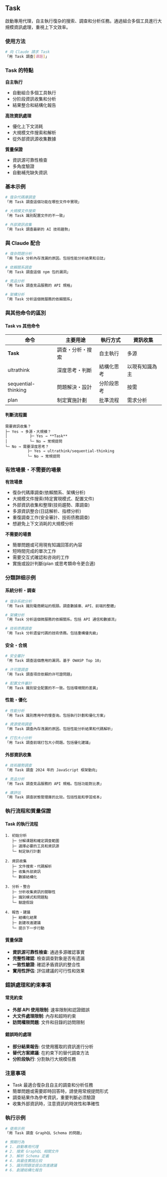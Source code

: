 ## Task

啟動專用代理，自主執行復杂的搜索、調查和分析任務。通過組合多個工具進行大規模資訊處理，重視上下文效率。

### 使用方法

```bash
# 向 Claude 請求 Task
「用 Task 調查[课題]」
```

### Task 的特點

**自主執行**

- 自動組合多個工具執行
- 分阶段資訊收集和分析
- 結果整合和結構化報告

**高效資訊處理**

- 優化上下文消耗
- 大規模文件搜索和解析
- 從外部資訊源收集數據

**質量保證**

- 資訊源可靠性檢查
- 多角度驗證
- 自動補充缺失資訊

### 基本示例

```bash
# 復杂代碼庫調查
「用 Task 調查這個功能在哪些文件中實現」

# 大規模文件搜索
「用 Task 識別配置文件的不一致」

# 外部資訊收集
「用 Task 調查最新的 AI 技術趨勢」
```

### 與 Claude 配合

```bash
# 復杂問題分析
「用 Task 分析內存洩漏的原因。包括性能分析結果和日誌」

# 依賴關系調查
「用 Task 調查這個 npm 包的漏洞」

# 竞品分析
「用 Task 調查竞品服務的 API 規格」

# 架構分析
「用 Task 分析這個微服務的依賴關系」
```

### 與其他命令的區別

#### Task vs 其他命令

| 命令                | 主要用途         | 執行方式   | 資訊收集       |
| ------------------- | ---------------- | ---------- | -------------- |
| **Task**            | 調查・分析・搜索 | 自主執行   | 多源           |
| ultrathink          | 深度思考・判斷   | 結構化思考 | 以現有知識為主 |
| sequential-thinking | 問題解決・設計   | 分阶段思考 | 按需           |
| plan                | 制定實施計劃     | 批準流程   | 需求分析       |

#### 判斷流程圖

```text
需要資訊收集？
├─ Yes → 多源・大規模？
│          ├─ Yes → **Task**
│          └─ No → 常規提問
└─ No → 需要深度思考？
          ├─ Yes → ultrathink/sequential-thinking
          └─ No → 常規提問
```

### 有效場景・不需要的場景

**有效場景**

- 復杂代碼庫調查(依賴關系、架構分析)
- 大規模文件搜索(特定實現模式、配置文件)
- 外部資訊收集和整理(技術趨勢、庫調查)
- 多源資訊整合(日誌解析、指標分析)
- 重復調查工作(安全審計、技術债務調查)
- 想避免上下文消耗的大規模分析

**不需要的場景**

- 簡單問題或可用現有知識回答的內容
- 短時間完成的單次工作
- 需要交互式確認和咨询的工作
- 實施或設計判斷(plan 或思考類命令更合適)

### 分類詳细示例

#### 系統分析・調查

```bash
# 復杂系統分析
「用 Task 識別電商網站的瓶頸。調查數據庫、API、前端的整體」

# 架構分析
「用 Task 分析這個微服務的依賴關系。包括 API 通信和數據流」

# 技術债務調查
「用 Task 分析遗留代碼的技術债務。包括重構優先級」
```

#### 安全・合規

```bash
# 安全審計
「用 Task 調查這個應用的漏洞。基于 OWASP Top 10」

# 许可證調查
「用 Task 調查項目依賴的许可證問題」

# 配置文件審計
「用 Task 識別安全配置的不一致。包括環境間的差異」
```

#### 性能・優化

```bash
# 性能分析
「用 Task 識別應用中的慢查询。包括執行計劃和優化方案」

# 資源使用調查
「用 Task 調查內存洩漏的原因。包括性能分析結果和代碼解析」

# 打包大小分析
「用 Task 調查前端打包大小問題。包括優化建議」
```

#### 外部資訊收集

```bash
# 技術趨勢調查
「用 Task 調查 2024 年的 JavaScript 框架動向」

# 竞品分析
「用 Task 調查竞品服務的 API 規格。包括功能對比表」

# 庫評估
「用 Task 調查狀態管理庫的比较。包括性能和學習成本」
```

### 執行流程和質量保證

#### Task 的執行流程

```text
1. 初始分析
   ├─ 分解课題和確定調查範圍
   ├─ 選擇必要的工具和資訊源
   └─ 制定執行計劃

2. 資訊收集
   ├─ 文件搜索・代碼解析
   ├─ 收集外部資訊
   └─ 數據結構化

3. 分析・整合
   ├─ 分析收集資訊的關聯性
   ├─ 識別模式和問題點
   └─ 驗證假設

4. 報告・建議
   ├─ 結構化結果
   ├─ 創建改進建議
   └─ 提示下一步行動
```

#### 質量保證

- **資訊源可靠性檢查**: 通過多源確認事實
- **完整性確認**: 檢查調查對象是否有遗漏
- **一致性驗證**: 確認矛盾資訊的整合性
- **實用性評估**: 評估建議的可行性和效果

### 錯誤處理和約束事項

#### 常見約束

- **外部 API 使用限制**: 速率限制和認證錯誤
- **大文件處理限制**: 內存和超時約束
- **訪問權限問題**: 文件和目錄的訪問限制

#### 錯誤時的處理

- **部分結果報告**: 仅使用獲取的資訊進行分析
- **替代方案建議**: 在約束下的替代調查方法
- **分阶段執行**: 分割執行大規模任務

### 注意事項

- Task 最適合復杂且自主的調查和分析任務
- 簡單問題或需要即時回答時，請使用常規提問形式
- 調查結果作為參考資訊，重要判斷必须驗證
- 收集外部資訊時，注意資訊的時效性和準確性

### 執行示例

```bash
# 使用示例
「用 Task 調查 GraphQL Schema 的問題」

# 預期行為
# 1. 啟動專用代理
# 2. 搜索 GraphQL 相關文件
# 3. 解析 Schema 定義
# 4. 與最佳實践比较
# 5. 識別問題並提出改進建議
# 6. 創建結構化報告
```
